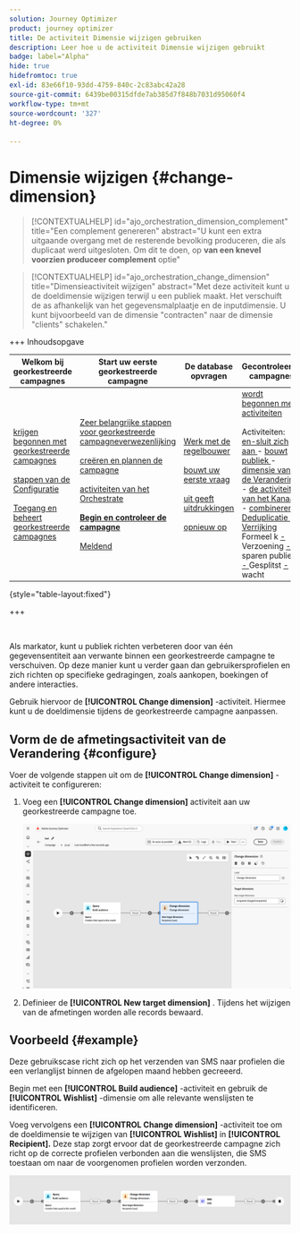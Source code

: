 ```yaml
---
solution: Journey Optimizer
product: journey optimizer
title: De activiteit Dimensie wijzigen gebruiken
description: Leer hoe u de activiteit Dimensie wijzigen gebruikt
badge: label="Alpha"
hide: true
hidefromtoc: true
exl-id: 83e66f10-93dd-4759-840c-2c83abc42a28
source-git-commit: 6439be00315dfde7ab385d7f848b7031d95060f4
workflow-type: tm+mt
source-wordcount: '327'
ht-degree: 0%

---
```


# Dimensie wijzigen {#change-dimension}

>[!CONTEXTUALHELP]
>id="ajo_orchestration_dimension_complement"
>title="Een complement genereren"
>abstract="U kunt een extra uitgaande overgang met de resterende bevolking produceren, die als duplicaat werd uitgesloten. Om dit te doen, op **van een knevel voorzien produceer complement** optie"

>[!CONTEXTUALHELP]
>id="ajo_orchestration_change_dimension"
>title="Dimensieactiviteit wijzigen"
>abstract="Met deze activiteit kunt u de doeldimensie wijzigen terwijl u een publiek maakt. Het verschuift de as afhankelijk van het gegevensmalplaatje en de inputdimensie. U kunt bijvoorbeeld van de dimensie &quot;contracten&quot; naar de dimensie &quot;clients&quot; schakelen."

+++ Inhoudsopgave

| Welkom bij georkestreerde campagnes | Start uw eerste georkestreerde campagne | De database opvragen | Gecontroleerde campagnes |
|---|---|---|---|
| [ krijgen begonnen met georkestreerde campagnes ](gs-orchestrated-campaigns.md)<br/><br/>[ stappen van de Configuratie ](configuration-steps.md)<br/><br/>[ Toegang en beheert georkestreerde campagnes ](access-manage-orchestrated-campaigns.md) | [ Zeer belangrijke stappen voor georkestreerde campagneverwezenlijking ](gs-campaign-creation.md)<br/><br/>[ creëren en plannen de campagne ](create-orchestrated-campaign.md)<br/><br/>[ activiteiten van het Orchestrate ](orchestrate-activities.md)<br/><br/><b>[ Begin en controleer de campagne ](start-monitor-campaigns.md)</b><br/><br/>[ Meldend ](reporting-campaigns.md) | [ Werk met de regelbouwer ](orchestrated-rule-builder.md)<br/><br/>[ bouwt uw eerste vraag ](build-query.md)<br/><br/>[ uit geeft uitdrukkingen ](edit-expressions.md)<br/><br/>[ opnieuw op ](retarget.md) | [ wordt begonnen met activiteiten ](activities/about-activities.md)<br/><br/> Activiteiten:<br/>[ en-sluit zich aan ](activities/and-join.md) - [ bouwt publiek ](activities/build-audience.md) - [ dimensie van de Verandering ](activities/change-dimension.md) - [ de activiteiten van het Kanaal ](activities/channels.md) - [ combineren ](activities/combine.md) - [ Deduplicatie ](activities/deduplication.md) - [ Verrijking ](activities/enrichment.md) Formeel k [ - ](activities/fork.md) Verzoening [ - ](activities/reconciliation.md) sparen publiek [ - ](save-audience.md) Gesplitst [ - ](activities/split.md) wacht [](activities/wait.md) |

{style="table-layout:fixed"}

+++

<br/>

Als markator, kunt u publiek richten verbeteren door van één gegevensentiteit aan verwante binnen een georkestreerde campagne te verschuiven. Op deze manier kunt u verder gaan dan gebruikersprofielen en zich richten op specifieke gedragingen, zoals aankopen, boekingen of andere interacties.

Gebruik hiervoor de **[!UICONTROL Change dimension]** -activiteit. Hiermee kunt u de doeldimensie tijdens de georkestreerde campagne aanpassen.

<!--
>[!IMPORTANT]
>
>Please note that the **[!UICONTROL Change Dimension]** and **[!UICONTROL Change Data source]** activities should not be added in one row. If you need to use both activities consecutively, make sure you include an **[!UICONTROL Enrichement]** activity in between them. This ensures proper execution and prevents potential conflicts or errors.-->

## Vorm de de afmetingsactiviteit van de Verandering {#configure}

Voer de volgende stappen uit om de **[!UICONTROL Change dimension]** -activiteit te configureren:

1. Voeg een **[!UICONTROL Change dimension]** activiteit aan uw georkestreerde campagne toe.

   ![](../assets/orchestrated-change-dimension.png)

1. Definieer de **[!UICONTROL New target dimension]** . Tijdens het wijzigen van de afmetingen worden alle records bewaard.


## Voorbeeld {#example}

Deze gebruikscase richt zich op het verzenden van SMS naar profielen die een verlanglijst binnen de afgelopen maand hebben gecreeerd.

Begin met een **[!UICONTROL Build audience]** -activiteit en gebruik de **[!UICONTROL Wishlist]** -dimensie om alle relevante wenslijsten te identificeren.

Voeg vervolgens een **[!UICONTROL Change dimension]** -activiteit toe om de doeldimensie te wijzigen van **[!UICONTROL Wishlist]** in **[!UICONTROL Recipient].** Deze stap zorgt ervoor dat de georkestreerde campagne zich richt op de correcte profielen verbonden aan die wenslijsten, die SMS toestaan om naar de voorgenomen profielen worden verzonden.

![](../assets/orchestrated-change-dimension-example.png)
